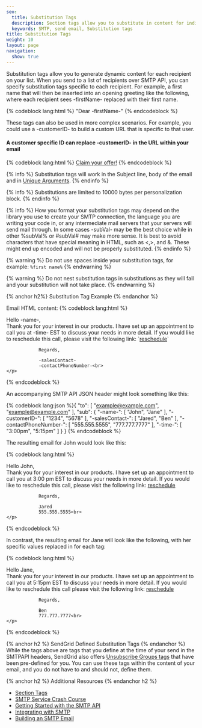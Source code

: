 ```yaml
---
seo:
  title: Substitution Tags
  description: Section tags allow you to substitute in content for individual recipients in an SMTP message.
  keywords: SMTP, send email, Substitution tags
title: Substitution Tags
weight: 10
layout: page
navigation:
  show: true
---
```


<p>Substitution tags allow you to generate dynamic content for each recipient on your list. When you send to a list of recipients over SMTP API, you can specify substitution tags specific to each recipient. For example, a first name that will then be inserted into an opening greeting like the following, where each recipient sees -firstName- replaced with their first name.</p>

{% codeblock lang:html %}
"Dear -firstName-" 
{% endcodeblock %}

<p>These tags can also be used in more complex scenarios. For example, you could use a -customerID- to build a custom URL that is specific to that user.</p>

<h4>A customer specific ID can replace -customerID- in the URL within your email</h4>
{% codeblock lang:html %}
<a href="http://example.com/customerOffer?id=-customerID-">Claim your offer!</a>
{% endcodeblock %}

{% info %}
Substitution tags will work in the Subject line, body of the email and in [Unique Arguments]({{root_url}}/API_Reference/SMTP_API/unique_arguments.html). 
{% endinfo %}

{% info %}
Substitutions are limited to 10000 bytes per personalization block.
{% endinfo %}

{% info %}
How you format your substitution tags may depend on the library you use to create your SMTP connection, the language you are writing your code in, or any intermediate mail servers that your servers will send mail through. In some cases -subVal- may be the best choice while in other %subVal% or #subVal# may make more sense. It is best to avoid characters that have special meaning in HTML, such as <,>, and &. These might end up encoded and will not be properly substituted.
{% endinfo %}

{% warning %}
Do not use spaces inside your substitution tags, for example: `%first name%`
{% endwarning %}

{% warning %}
Do not nest substitution tags in substitutions as they will fail and your substitution will not take place.
{% endwarning %}

{% anchor h2%}
Substitution Tag Example
{% endanchor %}

Email HTML content:
{% codeblock lang:html %}
<html>
  <head></head>
  <body>
    <p>Hello -name-,<br>
       Thank you for your interest in our products. I have set up an appointment to call you at -time- EST to discuss your needs in more detail. If you would like to reschedule this call, please visit the following link: `<a href="http://example.com/reschedule?id=-customerID-">reschedule</a>`
 
                Regards,
 
                -salesContact-
                -contactPhoneNumber-<br>
    </p>
  </body>
</html>
{% endcodeblock %}

<p>An accompanying SMTP API JSON header might look something like this:</p>

{% codeblock lang:json %}{
  "to": [
    "example@example.com",
    "example@example.com"
  ],
  "sub": {
    "-name-": [
      "John",
      "Jane"
    ],
    "-customerID-": [
      "1234",
      "5678"
    ],
    "-salesContact-": [
      "Jared",
      "Ben"
    ],
    "-contactPhoneNumber-": [
      "555.555.5555",
      "777.777.7777"
    ],
    "-time-": [
      "3:00pm",
      "5:15pm"
    ]
  }
}
{% endcodeblock %}

<p>The resulting email for John would look like this:</p>
{% codeblock lang:html %}
<html>
  <head></head>
  <body>
    <p>Hello John,<br>
       Thank you for your interest in our products. I have set up an appointment to call you at 3:00 pm EST to discuss your needs in more detail. If you would like to reschedule this call, please visit the following link: 
      <a href="http://example.com/reschedule?id=1234">reschedule</a>
 
                Regards,
 
                Jared
                555.555.5555<br>
    </p>
  </body>
</html>
{% endcodeblock %}

<p>In contrast, the resulting email for Jane will look like the following, with her specific values replaced in for each tag:</p>
{% codeblock lang:html %}
<html>
  <head></head>
  <body>
    <p>Hello Jane,<br>
       Thank you for your interest in our products. I have set up an appointment to call you at 5:15pm EST to discuss your needs in more detail. If you would like to reschedule this call please visit the following link: 
   <a href="http://example.com/reschedule?id=5678">reschedule</a>
 
                Regards,
 
                Ben
                777.777.7777<br>
    </p>
  </body>
</html>
{% endcodeblock %}

{% anchor h2 %}
SendGrid Defined Substitution Tags
{% endanchor %}
While the tags above are tags that you define at the time of your send in the SMTPAPI headers, SendGrid also offers [Unsubscribe Groups tags]({{root_url}}/User_Guide/Transactional_Templates/create_edit.html#-Unsubscribe-Substitution-Tags) that have been pre-defined for you. You can use these tags within the content of your email, and you do not have to and should not, define them.

{% anchor h2 %}
Additional Resources
{% endanchor h2 %}

- [Section Tags]({{root_url}}/API_Reference/SMTP_API/section_tags.html)
- [SMTP Service Crash Course](https://sendgrid.com/blog/smtp-service-crash-course/)
- [Getting Started with the SMTP API]({{root_url}}/API_Reference/SMTP_API/getting_started.html)
- [Integrating with SMTP]({{root_url}}/API_Reference/SMTP_API/integrating_with_the_smtp_api.html)
- [Building an SMTP Email]({{root_url}}/API_Reference/SMTP_API/building_an_smtp_email.html)